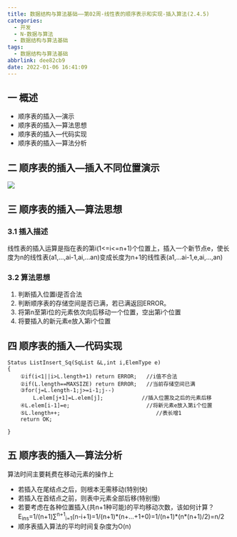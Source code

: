 ```yaml
---
title: 数据结构与算法基础——第02周-线性表的顺序表示和实现-插入算法(2.4.5)
categories:
  - 开发
  - N-数据与算法
  - 数据结构与算法基础
tags:
  - 数据结构与算法基础
abbrlink: dee82cb9
date: 2022-01-06 16:41:09
---
```

## 一 概述

* 顺序表的插入—演示
* 顺序表的插入—算法思想
* 顺序表的插入—代码实现
* 顺序表的插入—算法分析

<!--more-->

## 二 顺序表的插入—插入不同位置演示

![][1]

## 三 顺序表的插入—算法思想

### 3.1 插入描述

线性表的插入运算是指在表的第i(1<=i<=n+1)个位置上，插入一个新节点e，使长度为n的线性表(a1,...,ai-1,ai,...an)变成长度为n+1的线性表(a1,...ai-1,e,ai,...,an)

### 3.2 算法思想

1. 判断插入位置i是否合法
2. 判断顺序表的存储空间是否已满，若已满返回ERROR。
3. 将第n至第i位的元素依次向后移动一个位置，空出第i个位置
4. 将要插入的新元素e放入第i个位置

## 四 顺序表的插入—代码实现

```
Status ListInsert_Sq(SqList &L,int i,ElemType e)
{
 	①if(i<1||i>L.length+1) return ERROR;   //i值不合法
 	②if(L.length==MAXSIZE) return ERROR;   //当前存储空间已满
 	③for(j=L.length-1;j>=i-1;j--)
 		L.elem[j+1]=L.elem[j];            //插入位置及之后的元素后移
    ④L.elem[i-1]=e;                        //将新元素e放入第i个位置
    ⑤L.length++;							  //表长增1
    return OK;
 
}
```

## 五 顺序表的插入—算法分析

算法时间主要耗费在移动元素的操作上
* 若插入在尾结点之后，则根本无需移动(特别快)
* 若插入在首结点之前，则表中元素全部后移(特别慢)
* 若要考虑在各种位置插入(共n+1种可能)的平均移动次数，该如何计算？
  E<sub>ins</sub>=1/(n+1)∑<sup>n+1</sup><sub>i=1</sub>(n-i+1)=1/(n+1)\*(n+...+1+0)=1/(n+1)\*(n*(n+1)/2)=n/2
* 顺序表插入算法的平均时间复杂度为O(n)



[1]:https://raw.githubusercontent.com/PGzxc/CDN/master/blog-data-struct-basic/data-struct-2.4.5-insert-position.png